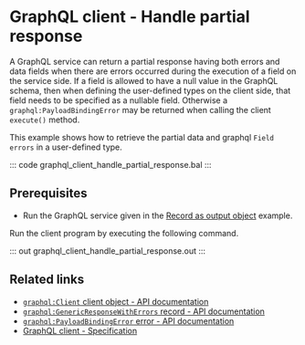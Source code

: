 # GraphQL client - Handle partial response

A GraphQL service can return a partial response having both errors and data fields when there are errors occurred during the execution of a field on the service side. If a field is allowed to have a null value in the GraphQL schema, then when defining the user-defined types on the client side, that field needs to be specified as a nullable field. Otherwise a `graphql:PayloadBindingError` may be returned when calling the client `execute()` method.

This example shows how to retrieve the partial data and graphql `Field errors` in a user-defined type.

::: code graphql_client_handle_partial_response.bal :::

## Prerequisites
- Run the GraphQL service given in the [Record as output object](https://ballerina.io/learn/by-example/graphql-returning-record-values) example.

Run the client program by executing the following command.

::: out graphql_client_handle_partial_response.out :::

## Related links
- [`graphql:Client` client object - API documentation](https://lib.ballerina.io/ballerina/graphql/latest/clients/Client)
- [`graphql:GenericResponseWithErrors` record - API documentation](https://lib.ballerina.io/ballerina/graphql/1.4.4/records/GenericResponseWithErrors)
- [`graphql:PayloadBindingError` error - API documentation](https://lib.ballerina.io/ballerina/graphql/1.5.0/errors#PayloadBindingError)
- [GraphQL client - Specification](/spec/graphql/#25-client)
